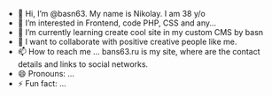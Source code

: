 - 👋 Hi, I’m @basn63. My name is Nikolay. I am 38 y/o
- 👀 I’m interested in Frontend, code PHP, CSS and any...
- 🌱 I’m currently learning create cool site in my custom CMS by basn
- 💞️ I want to collaborate with positive creative people like me.
- 📫 How to reach me ... bans63.ru is my site, where are the contact details and links to social networks.
- 😄 Pronouns: ...
- ⚡ Fun fact: ...

<!---
basn63/basn63 is a ✨ special ✨ repository because its `README.md` (this file) appears on your GitHub profile.
You can click the Preview link to take a look at your changes.
--->
